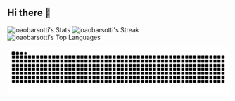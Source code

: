 ## Hi there 👋

<!--
**joaobarsotti/joaobarsotti** is a ✨ _special_ ✨ repository because its `README.md` (this file) appears on your GitHub profile.

Here are some ideas to get you started:

- 🔭 I’m currently working on ...
- 🌱 I’m currently learning ...
- 👯 I’m looking to collaborate on ...
- 🤔 I’m looking for help with ...
- 💬 Ask me about ...
- 📫 How to reach me: ...
- 😄 Pronouns: ...
- ⚡ Fun fact: ...
-->
![joaobarsotti's Stats](https://github-readme-stats.vercel.app/api?username=joaobarsotti&theme=dark&show_icons=true&hide_border=false&count_private=true)
![joaobarsotti's Streak](https://github-readme-streak-stats.herokuapp.com/?user=joaobarsotti&theme=dark&hide_border=false)
![joaobarsotti's Top Languages](https://github-readme-stats.vercel.app/api/top-langs/?username=joaobarsotti&theme=dark&show_icons=true&hide_border=false&layout=compact)

<picture>
  <source media="(prefers-color-scheme: dark)" srcset="https://raw.githubusercontent.com/fernandodomeneghetti/fernandodomeneghetti/output/github-contribution-grid-snake-dark.svg">
  <source media="(prefers-color-scheme: light)" srcset="https://raw.githubusercontent.com/fernandodomeneghetti/fernandodomeneghetti/output/github-contribution-grid-snake.svg">
  <img alt="github contribution grid snake animation" src="https://raw.githubusercontent.com/fernandodomeneghetti/fernandodomeneghetti/output/github-contribution-grid-snake.svg">
</picture>
